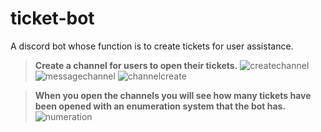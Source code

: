 # ticket-bot
A discord bot whose function is to create tickets for user assistance.

> **Create a channel for users to open their tickets.**
![createchannel](https://i.imgur.com/8yn4PDB.gif)
![messagechannel](https://i.imgur.com/kLNQJNj.gif)
![channelcreate](https://i.imgur.com/wONtls5.gif)



> **When you open the channels you will see how many tickets have been opened with an enumeration system that the bot has.**
![numeration](https://i.imgur.com/ws8nWn0.gif)
